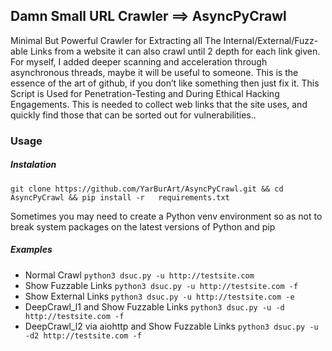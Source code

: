 ## Damn Small URL Crawler ==> AsyncPyCrawl
Minimal But Powerful Crawler for Extracting all The Internal/External/Fuzz-able Links from a website it can also crawl until 2 depth for each link given. For myself, I added deeper scanning and acceleration through asynchronous threads, maybe it will be useful to someone. This is the essence of the art of github, if you don’t like something then just fix it. This Script is Used for Penetration-Testing and During Ethical Hacking Engagements. This is needed to collect web links that the site uses, and quickly find those that can be sorted out for vulnerabilities..
### Usage 
##### Instalation
`git clone https://github.com/YarBurArt/AsyncPyCrawl.git && cd AsyncPyCrawl && pip install -r	requirements.txt`

Sometimes you may need to create a Python venv environment so as not to break system packages on the latest versions of Python and pip

##### Examples 
 - Normal Crawl
`python3 dsuc.py -u http://testsite.com`
 - Show Fuzzable Links 
`python3 dsuc.py -u http://testsite.com -f` 
 - Show External Links 
`python3 dsuc.py -u http://testsite.com -e` 
 - DeepCrawl_l1 and Show Fuzzable Links 
`python3 dsuc.py -u -d http://testsite.com -f`
 - DeepCrawl_l2 via aiohttp and Show Fuzzable Links 
`python3 dsuc.py -u -d2 http://testsite.com -f`
